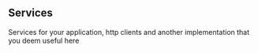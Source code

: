 ## Services

Services for your application, http clients and another implementation that you deem useful here